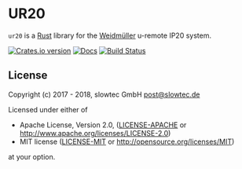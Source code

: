# UR20

`ur20` is a [Rust](https://rust-lang.org) library for the
[Weidmüller](http://www.weidmueller.de) u-remote IP20 system.

[![Crates.io version](https://img.shields.io/crates/v/ur20.svg)](https://crates.io/crates/ur20)
[![Docs](https://docs.rs/mio/badge.svg)](https://docs.rs/ur20/)
[![Build Status](https://travis-ci.org/slowtec/rust-ur20.svg?branch=master)](https://travis-ci.org/slowtec/rust-ur20)

## License

Copyright (c) 2017 - 2018, slowtec GmbH <post@slowtec.de>

Licensed under either of

 * Apache License, Version 2.0, ([LICENSE-APACHE](LICENSE-APACHE) or
   http://www.apache.org/licenses/LICENSE-2.0)
 * MIT license ([LICENSE-MIT](LICENSE-MIT) or
   http://opensource.org/licenses/MIT)

at your option.
